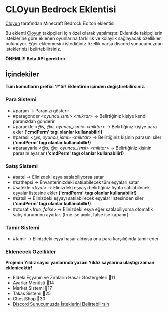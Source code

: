 # CLOyun Bedrock Eklentisi
 
[Cloyun](https://www.youtube.com/cloyun) tarafından Minecraft Bedrock Editon eklentisi.

Bu eklenti [Cloyun](https://www.youtube.com/cloyun) takipçileri için özel olarak yapılmıştır. Eklentide takipçilerin isteklerine göre eklenen oyunlarına farklılık ve kolaylık sağlayacak özellikler bulunuyor. Eğer eklenmesini istediğiniz özellik varsa discord sunucumuzdan isteklerinizi belirtebilirsiniz.

**ÖNEMLİ!! Beta API gerektirir.**

## İçindekiler
**Tüm komutların prefixi '#'tir! Eklentinin içinden değiştirebilirsiniz.**
### Para Sistemi
- #param -> Paranızı gösterir
- #paragonder <*oyuncu_ismi*> <*miktar*> -> Belirtiğiniz kişiye kendi paranızdan gönderir
- #paraekle <*@s, @a, oyuncu_ismi*> <*miktar*> -> Belirtiğiniz kişiye para ekler **('cmdPerm' tagı olanlar kullanabilir!)**
- #parasil <*@s, oyuncu_ismi*> <*miktar*> -> Belirtiğiniz kişinin parasını siler **('cmdPerm' tagı olanlar kullanabilir!)**
- #paraayarla <*@s, @a, oyuncu_ismi*> <*miktar*> -> Belirtiğiniz kişinin parasını ayarlar **('cmdPerm' tagı olanlar kullanabilir!)**

### Satış Sistemi
- #satel -> Elinizdeki eşya satılabiliyorsa satar
- #sathepsi -> Envanterinizdeki satılabilecek tüm eşyaları satar
- #satekle <*fiyat*> -> Elinizdeki eşyayı belirtiğiniz fiyata satılabilecek eşyalar listesine ekler **('cmdPerm' tagı olanlar kullanabilir!)**
- #satsil -> Elinizdeki eşyayı satılabilecek eşyalar listesinden siler **('cmdPerm' tagı olanlar kullanabilir!)**
- #otosat <*true, false*> -> Elinizdeki eşya eğer satılabiliyorsa otomatik satış durumunu ayarlar. (true ise açılır, false ise kapanır)

### Tamir Sistemi
- #tamir -> Elinizdeki eşya hasar aldıysa onu para karşılığında tamir eder

### Eklenecek Özellikler
**Projenin Yıldız sayısı yanlarında yazan Yıldız sayılarına ulaştığı zaman eklenicektir!**
- Eldeki Eşyanın ve Zırhların Hasar Göstergeleri 🌟11
- Ayarlar Menüsü 🌟14
- Market Sistemi 🌟17
- Takas Sistemi 🌟25
- ChestShop 🌟30
- [Discord Sunucumuzda İsteklerini Belirtebilirsin](https://discord.gg/gj9CmAAGDS)
